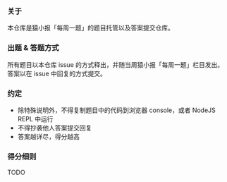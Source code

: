 ### 关于

本仓库是猿小报「每周一题」的题目托管以及答案提交仓库。

### 出题 & 答题方式

所有题目以本仓库 issue 的方式释出，并随当周猿小报「每周一题」栏目发出。答案以在 issue 中回复的方式提交。

### 约定

* 除特殊说明外，不得复制题目中的代码到浏览器 console，或者 NodeJS REPL 中运行
* 不得抄袭他人答案提交回复
* 答案越详尽，得分越高


### 得分细则

TODO